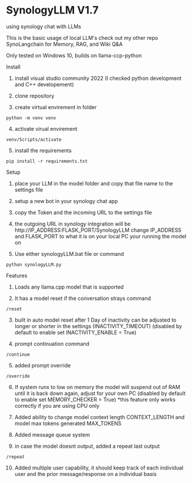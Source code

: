 # SynologyLLM V1.7
using synology chat with LLMs

This is the basic usage of local LLM's check out my other repo SynoLangchain for Memory, RAG, and Wiki Q&A 

Only tested on Windows 10, builds on llama-ccp-python 


Install
  
  1) install visual studio community 2022 (I checked python development and C++ developement)
  
  2) clone repository
  
  3) create virtual envirement in folder    
    
    python -m venv venv
  
  4) activate virual envirement             
  
    venv/Scripts/activate
 
  5) install the requirements
    
    pip install -r requirements.txt
     
Setup

  1) place your LLM in the model folder and copy that file name to the settings file
  
  2) setup a new bot in your synology chat app
  
  3) copy the Token and the incoming URL to the settings file
  
  4) the outgoing URL in synology integration will be http://IP_ADDRESS:FLASK_PORT/SynologyLLM change IP_ADDRESS and FLASK_PORT to what it is on your local PC your running the model on
  
  5) Use either synologyLLM.bat file or command
  
    python synologyLLM.py
    
    
Features
  
  1) Loads any llama.cpp model that is supported
  
  2) It has a model reset if the conversation strays command    
      
    /reset
  
  3) built in auto model reset after 1 Day of inactivity can be adjusted to longer or shorter in the settings (INACTIVITY_TIMEOUT)
     (disabled by default to enable set INACTIVITY_ENABLE = True)
  
  5) prompt continuation command
      
    /continue
    
  5) added prompt override

    /override
    
  6) If system runs to low on memory the model will suspend out of RAM until it is back down again, adjust for your own PC (disabled by default to enable set MEMORY_CHECKER = True) *this feature only works correctly if you are using CPU only

  7) Added ability to change model context length CONTEXT_LENGTH and model max tokens generated MAX_TOKENS

  8) Added message queue system
     
  9) in case the model doesnt output, added a repeat last output

    /repeat

  10) Added multiple user capability, it should keep track of each individual user and the prior message/response on a individual basis

